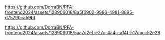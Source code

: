 
https://github.com/DorraBN/PFA-frontend2024/assets/128906018/8a5f6902-9986-4981-8895-d75790ca59b1

https://github.com/DorraBN/PFA-frontend2024/assets/128906018/5aa7d2ef-e27c-4a4c-a14f-517dacc52e28
